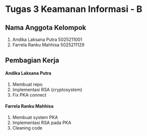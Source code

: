 # Tugas 3 Keamanan Informasi - B

## Nama Anggota Kelompok
1. Andika Laksana Putra 5025211001
2. Farrela Ranku Mahhisa 5025211129

## Pembagian Kerja

#### Andika Laksana Putra

1. Membuat repo
2. Implementasi RSA (cryptosystem)
3. Fix PKA connect
   
#### Farrela Ranku Mahhisa

1. Membuat system PKA
2. Implementasi RSA pada PKA
3. Cleaning code
